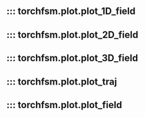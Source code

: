 ::: torchfsm.plot.plot_1D_field
---
::: torchfsm.plot.plot_2D_field
---
::: torchfsm.plot.plot_3D_field
---
::: torchfsm.plot.plot_traj
---
::: torchfsm.plot.plot_field
---